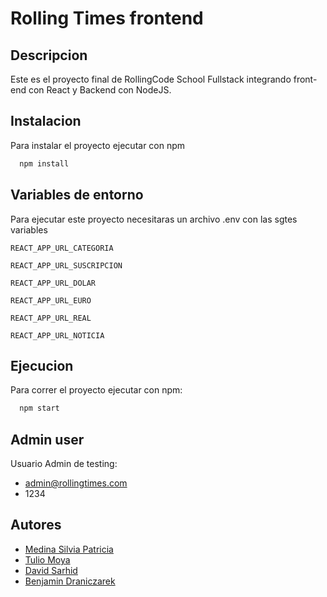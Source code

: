# Rolling Times frontend

## Descripcion

Este es el proyecto final de RollingCode School Fullstack integrando front-end con React y Backend con NodeJS. 


## Instalacion 

Para instalar el proyecto ejecutar con npm

```bash 
  npm install
```

## Variables de entorno
Para ejecutar este proyecto necesitaras un archivo .env con las sgtes variables

`REACT_APP_URL_CATEGORIA`

`REACT_APP_URL_SUSCRIPCION`

`REACT_APP_URL_DOLAR`

`REACT_APP_URL_EURO`

`REACT_APP_URL_REAL`

`REACT_APP_URL_NOTICIA`

## Ejecucion 

Para correr el proyecto ejecutar con npm:

```bash 
  npm start
```

## Admin user 

Usuario Admin de testing:
- admin@rollingtimes.com
- 1234

## Autores

- [Medina Silvia Patricia](https://github.com/silmedina)
- [Tulio Moya](https://github.com/mtulio17)
- [David Sarhid](https://github.com/dsarhid)
- [Benjamin Draniczarek](https://github.com/jardodrani)